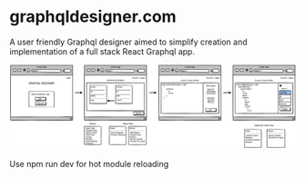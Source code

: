 # graphqldesigner.com
A user friendly Graphql designer aimed to simplify creation and implementation of a full stack React Graphql app.

![](public/images/wireframe.png)

Use npm run dev for hot module reloading 